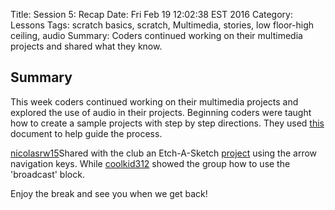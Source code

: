 Title: Session 5: Recap
Date: Fri Feb 19 12:02:38 EST 2016
Category: Lessons
Tags: scratch basics, scratch, Multimedia, stories, low floor-high ceiling, audio
Summary: Coders continued working on their multimedia projects and shared what they know.

Summary
-----------------------------------------
This week coders continued working on their multimedia projects and explored the use of audio in their projects. Beginning coders were taught how to create a sample projects with step by step directions. They used [this](https://drive.google.com/file/d/0B5cdYRhWgI2MUWFSN2g2Rnk4b2M/view?usp=sharing) document to help guide the process.

[nicolasrw15](https://scratch.mit.edu/users/nicolasrw15/)Shared with the club an Etch-A-Sketch [project](https://scratch.mit.edu/projects/62353730/) using the arrow navigation keys. While [coolkid312](https://scratch.mit.edu/users/coolkid312/) showed the group how to use the 'broadcast' block.

Enjoy the break and see you when we get back!
